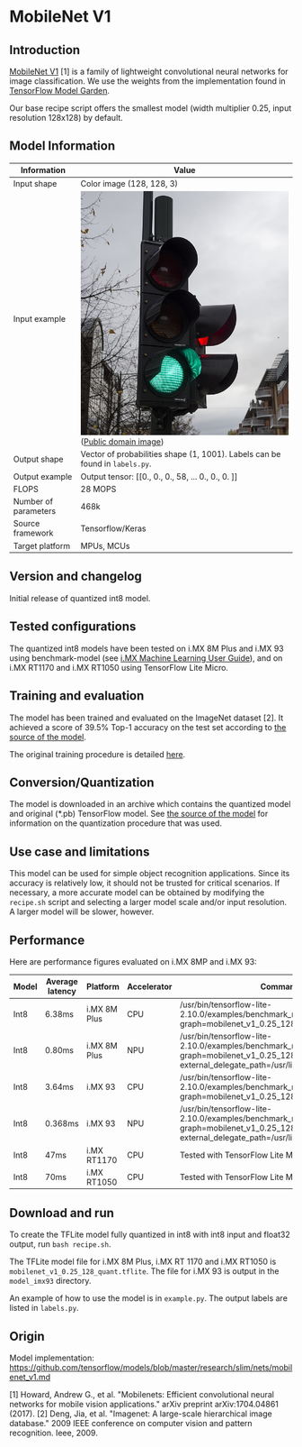 # MobileNet V1

## Introduction

[MobileNet V1](https://github.com/serengil/deepface) [1] is a family of lightweight convolutional neural networks for image classification.
We use the weights from the implementation found in [TensorFlow Model Garden](https://github.com/tensorflow/models/blob/master/research/slim/nets/mobilenet_v1.md).

Our base recipe script offers the smallest model (width multiplier 0.25, input resolution 128x128) by default.

## Model Information

Information   | Value
---           | ---
Input shape   | Color image (128, 128, 3)
Input example | <img src="example_input.jpg"> ([Public domain image](https://commons.wikimedia.org/wiki/File:Traffic_light_green_Drammen_(2).jpg))
Output shape  | Vector of probabilities shape (1, 1001). Labels can be found in `labels.py`.
Output example | Output tensor: [[0., 0.,  0., 58, ... 0., 0., 0. ]]
FLOPS | 28 MOPS
Number of parameters | 468k
Source framework | Tensorflow/Keras
Target platform | MPUs, MCUs

## Version and changelog

Initial release of quantized int8 model.

## Tested configurations

The quantized int8 models have been tested on i.MX 8M Plus and i.MX 93 using benchmark-model (see [i.MX Machine Learning User Guide](https://www.nxp.com/docs/en/user-guide/IMX-MACHINE-LEARNING-UG.pdf)), and on i.MX RT1170 and i.MX RT1050 using TensorFlow Lite Micro.

## Training and evaluation

The model has been trained and evaluated on the ImageNet dataset [2]. It achieved a score of 39.5% Top-1 accuracy on the test set according to [the source of the model](https://github.com/tensorflow/models/blob/master/research/slim/nets/mobilenet_v1.md).

The original training procedure is detailed [here](https://github.com/tensorflow/models/blob/master/research/slim/nets/mobilenet_v1_train.py).

## Conversion/Quantization

The model is downloaded in an archive which contains the quantized model and original (*.pb) TensorFlow model. See [the source of the model](https://github.com/tensorflow/models/blob/master/research/slim/nets/mobilenet_v1.md) for information on the quantization procedure that was used.

## Use case and limitations

This model can be used for simple object recognition applications. Since its accuracy is relatively low, it should not be trusted for critical scenarios.
If necessary, a more accurate model can be obtained by modifying the `recipe.sh` script and selecting a larger model scale and/or input resolution. A larger model will be slower, however.

## Performance

Here are performance figures evaluated on i.MX 8MP and i.MX 93:

Model   | Average latency | Platform        | Accelerator | Command
---     | ---             | ---             | ---         | ---
Int8    | 6.38ms          | i.MX 8M Plus    |    CPU      | /usr/bin/tensorflow-lite-2.10.0/examples/benchmark_model --graph=mobilenet_v1_0.25_128_quant.tflite
Int8    | 0.80ms          | i.MX 8M Plus    |    NPU      | /usr/bin/tensorflow-lite-2.10.0/examples/benchmark_model --graph=mobilenet_v1_0.25_128_quant.tflite  --external_delegate_path=/usr/lib/libvx_delegate.so
Int8    | 3.64ms          | i.MX 93         |    CPU      | /usr/bin/tensorflow-lite-2.10.0/examples/benchmark_model --graph=mobilenet_v1_0.25_128_quant.tflite
Int8    | 0.368ms         | i.MX 93         |    NPU      | /usr/bin/tensorflow-lite-2.10.0/examples/benchmark_model --graph=mobilenet_v1_0.25_128_quant_vela.tflite --external_delegate_path=/usr/lib/libethosu_delegate.so
Int8    | 47ms            | i.MX RT1170     |    CPU      | Tested with TensorFlow Lite Micro
Int8    | 70ms            | i.MX RT1050     |    CPU      | Tested with TensorFlow Lite Micro

## Download and run

To create the TFLite model fully quantized in int8 with int8 input and float32 output, run `bash recipe.sh`.

The TFLite model file for i.MX 8M Plus, i.MX RT 1170 and i.MX RT1050 is `mobilenet_v1_0.25_128_quant.tflite`. The file for i.MX 93 is output in the `model_imx93` directory.

An example of how to use the model is in `example.py`. The output labels are listed in `labels.py`.

## Origin

Model implementation: https://github.com/tensorflow/models/blob/master/research/slim/nets/mobilenet_v1.md

[1] Howard, Andrew G., et al. "Mobilenets: Efficient convolutional neural networks for mobile vision applications." arXiv preprint arXiv:1704.04861 (2017).
[2] Deng, Jia, et al. "Imagenet: A large-scale hierarchical image database." 2009 IEEE conference on computer vision and pattern recognition. Ieee, 2009.
